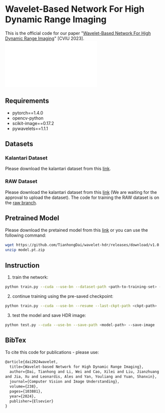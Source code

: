 # Wavelet-Based Network For High Dynamic Range Imaging
This is the official code for our paper "[Wavelet-Based Network For High Dynamic Range Imaging](https://www.sciencedirect.com/science/article/pii/S1077314223002618)" [CVIU 2023].
![netowrk_structure](assets/FHDRNet.pdf)
## Requirements
- pytorch==1.4.0
- opencv-python
- scikit-image==0.17.2
- pywavelets==1.1.1

## Datasets
### Kalantari Dataset
Please download the kalantari dataset from this [link](https://cseweb.ucsd.edu/~viscomp/projects/SIG17HDR/).
### RAW Dataset
Please download the kalantari dataset from this [link](https://github.com/TianhongDai/wavelet-hdr) (We are waiting for the approval to upload the dataset). The code for training the RAW dataset is on the [raw branch](https://github.com/TianhongDai/wavelet-hdr/tree/raw).

## Pretrained Model
Please download the pretained model from this [link](https://github.com/TianhongDai/wavelet-hdr/releases/tag/v1.0.0) or you can use the following command:
```bash
wget https://github.com/TianhongDai/wavelet-hdr/releases/download/v1.0.0/model.pt.zip
unzip model.pt.zip
```

## Instruction
1. train the network:
```bash
python train.py --cuda --use-bn --dataset-path <path-to-training-set> --testset-path <path-to-test-set>
```
2. continue training using the pre-saved checkpoint:
```bash
python train.py --cuda --use-bn --resume --last-ckpt-path <ckpt-path>
```
3. test the model and save HDR image:
```bash
python test.py --cuda --use-bn --save-path <model-path> --save-image
```
## BibTex
To cite this code for publications - please use:
```
@article{dai2024wavelet,
  title={Wavelet-based Network for High Dynamic Range Imaging},
  author={Dai, Tianhong and Li, Wei and Cao, Xilei and Liu, Jianzhuang and Jia, Xu and Leonardis, Ales and Yan, Youliang and Yuan, Shanxin},
  journal={Computer Vision and Image Understanding},
  volume={238},
  pages={103881},
  year={2024},
  publisher={Elsevier}
}
```
